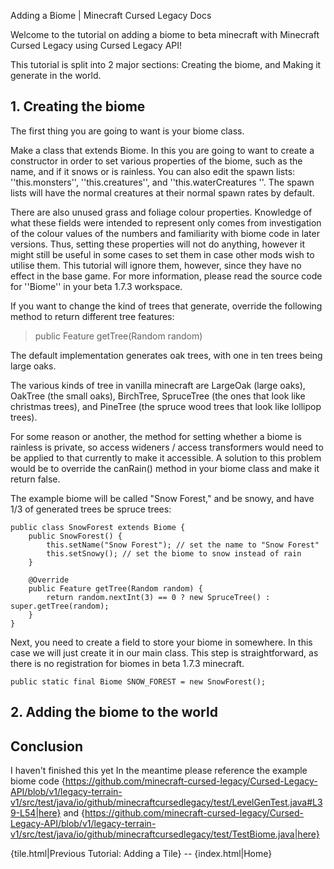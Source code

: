 Adding a Biome | Minecraft Cursed Legacy Docs

Welcome to the tutorial on adding a biome to beta minecraft with Minecraft Cursed Legacy using Cursed Legacy API!

This tutorial is split into 2 major sections: Creating the biome, and Making it generate in the world.

## 1. Creating the biome

The first thing you are going to want is your biome class.

Make a class that extends Biome. In this you are going to want to create a constructor in order to set various properties of the biome, such as the name, and if it snows or is rainless. You can also edit the spawn lists: ''this.monsters'', ''this.creatures'', and ''this.waterCreatures
''. The spawn lists will have the normal creatures at their normal spawn rates by default.  

There are also unused grass and foliage colour properties. Knowledge of what these fields were intended to represent only comes from investigation of the colour values of the numbers and familiarity with biome code in later versions. Thus, setting these properties will not do anything, however it might still be useful in some cases to set them in case other mods wish to utilise them. This tutorial will ignore them, however, since they have no effect in the base game. For more information, please read the source code for ''Biome'' in your beta 1.7.3 workspace.

If you want to change the kind of trees that generate, override the following method to return different tree features:
> public Feature getTree(Random random)

The default implementation generates oak trees, with one in ten trees being large oaks.

The various kinds of tree in vanilla minecraft are LargeOak (large oaks), OakTree (the small oaks), BirchTree, SpruceTree (the ones that look like christmas trees), and PineTree (the spruce wood trees that look like lollipop trees).

For some reason or another, the method for setting whether a biome is rainless is private, so access wideners / access transformers would need to be applied to that currently to make it accessible. A solution to this problem would be to override the canRain() method in your biome class and make it return false.

The example biome will be called "Snow Forest," and be snowy, and have 1/3 of generated trees be spruce trees:

```
public class SnowForest extends Biome {
    public SnowForest() {
        this.setName("Snow Forest"); // set the name to "Snow Forest"
        this.setSnowy(); // set the biome to snow instead of rain
    }

    @Override
    public Feature getTree(Random random) {
        return random.nextInt(3) == 0 ? new SpruceTree() : super.getTree(random);
    }
}
```

Next, you need to create a field to store your biome in somewhere. In this case we will just create it in our main class. This step is straightforward, as there is no registration for biomes in beta 1.7.3 minecraft.

```
public static final Biome SNOW_FOREST = new SnowForest();
```

## 2. Adding the biome to the world


## Conclusion

I haven't finished this yet
In the meantime please reference the example biome code {https://github.com/minecraft-cursed-legacy/Cursed-Legacy-API/blob/v1/legacy-terrain-v1/src/test/java/io/github/minecraftcursedlegacy/test/LevelGenTest.java#L39-L54|here} and {https://github.com/minecraft-cursed-legacy/Cursed-Legacy-API/blob/v1/legacy-terrain-v1/src/test/java/io/github/minecraftcursedlegacy/test/TestBiome.java|here}

{tile.html|Previous Tutorial: Adding a Tile} -- {index.html|Home}

